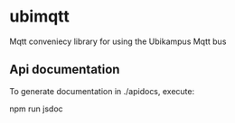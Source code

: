 # ubimqtt

Mqtt conveniecy library for using the Ubikampus Mqtt bus

Api documentation
-----------------

To generate documentation in ./apidocs, execute:

npm run jsdoc
